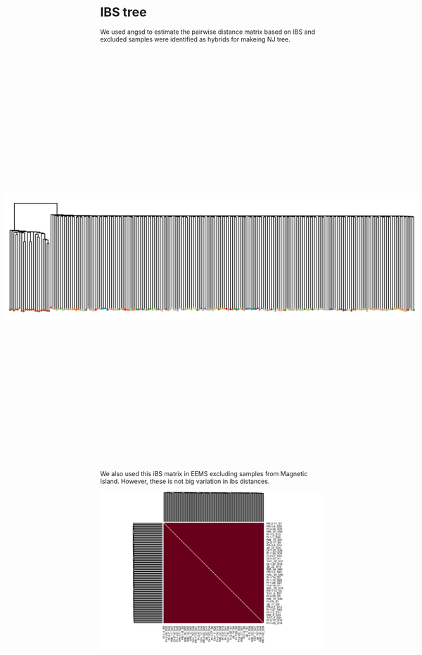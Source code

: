 IBS tree
================

We used angsd to estimate the pairwise distance matrix based on IBS and
excluded samples were identified as hybrids for makeing NJ tree.

<img src="05.IBS-tree_files/figure-gfm/unnamed-chunk-1-1.png" width="288" style="transform: rotate(90deg);display: block; margin: auto;" style="display: block; margin: auto;" />

We also used this iBS matrix in EEMS excluding samples from Magnetic
Island. However, these is not big variation in ibs distances.

<img src="05.IBS-tree_files/figure-gfm/unnamed-chunk-2-1.png" width="672" />
